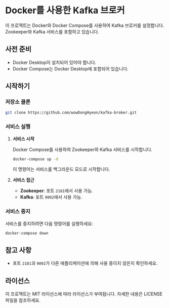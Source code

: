 # Docker를 사용한 Kafka 브로커

이 프로젝트는 Docker와 Docker Compose를 사용하여 Kafka 브로커를 설정합니다. Zookeeper와 Kafka 서비스를 포함하고 있습니다.

## 사전 준비

- Docker Desktop이 설치되어 있어야 합니다.
- Docker Compose는 Docker Desktop에 포함되어 있습니다.

## 시작하기

### 저장소 클론

```bash
git clone https://github.com/wowDongHyeon/kafka-broker.git

```

### 서비스 실행

1. **서비스 시작**

   Docker Compose를 사용하여 Zookeeper와 Kafka 서비스를 시작합니다.

   ```bash
   docker-compose up -d
   ```

   이 명령어는 서비스를 백그라운드 모드로 시작합니다.

2. **서비스 접근**

   - **Zookeeper**: 포트 `2181`에서 사용 가능.
   - **Kafka**: 포트 `9092`에서 사용 가능.

### 서비스 중지

서비스를 중지하려면 다음 명령어를 실행하세요:

```bash
docker-compose down
```



## 참고 사항

- 포트 `2181`과 `9092`가 다른 애플리케이션에 의해 사용 중이지 않은지 확인하세요.


## 라이선스

이 프로젝트는 MIT 라이선스에 따라 라이선스가 부여됩니다. 자세한 내용은 LICENSE 파일을 참조하세요. 
